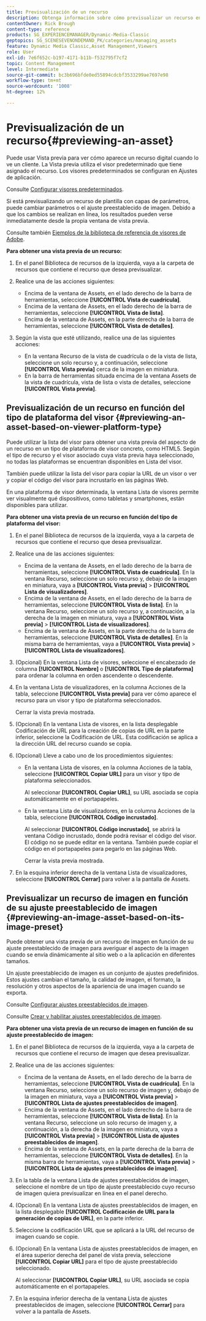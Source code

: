 ```yaml
---
title: Previsualización de un recurso
description: Obtenga información sobre cómo previsualizar un recurso en Adobe Dynamic Media Classic.
contentOwner: Rick Brough
content-type: reference
products: SG_EXPERIENCEMANAGER/Dynamic-Media-Classic
geptopics: SG_SCENESEVENONDEMAND_PK/categories/managing_assets
feature: Dynamic Media Classic,Asset Management,Viewers
role: User
exl-id: 7e6f652c-b197-4171-b11b-f532795f7cf2
topic: Content Management
level: Intermediate
source-git-commit: bc3b696bfde0ed55894cdcbf3533299ae7697e98
workflow-type: tm+mt
source-wordcount: '1008'
ht-degree: 12%

---
```


# Previsualización de un recurso{#previewing-an-asset}

Puede usar Vista previa para ver cómo aparece un recurso digital cuando lo ve un cliente. La Vista previa utiliza el visor predeterminado que tiene asignado el recurso. Los visores predeterminados se configuran en Ajustes de aplicación.

Consulte [Configurar visores predeterminados](application-setup.md#configuring_default_viewers).

Si está previsualizando un recurso de plantilla con capas de parámetros, puede cambiar parámetros o el ajuste preestablecido de imagen. Debido a que los cambios se realizan en línea, los resultados pueden verse inmediatamente desde la propia ventana de vista previa.

Consulte también [Ejemplos de la biblioteca de referencia de visores de Adobe](https://landing.adobe.com/en/na/dynamic-media/ctir-2755/live-demos.html).

**Para obtener una vista previa de un recurso:**

1. En el panel Biblioteca de recursos de la izquierda, vaya a la carpeta de recursos que contiene el recurso que desea previsualizar.
1. Realice una de las acciones siguientes:

   * Encima de la ventana de Assets, en el lado derecho de la barra de herramientas, seleccione **[!UICONTROL Vista de cuadrícula]**.
   * Encima de la ventana de Assets, en el lado derecho de la barra de herramientas, seleccione **[!UICONTROL Vista de lista]**.
   * Encima de la ventana de Assets, en la parte derecha de la barra de herramientas, seleccione **[!UICONTROL Vista de detalles]**.

1. Según la vista que esté utilizando, realice una de las siguientes acciones:

   * En la ventana Recurso de la vista de cuadrícula o de la vista de lista, seleccione un solo recurso y, a continuación, seleccione **[!UICONTROL Vista previa]** cerca de la imagen en miniatura.
   * En la barra de herramientas situada encima de la ventana Assets de la vista de cuadrícula, vista de lista o vista de detalles, seleccione **[!UICONTROL Vista previa]**.

## Previsualización de un recurso en función del tipo de plataforma del visor {#previewing-an-asset-based-on-viewer-platform-type}

Puede utilizar la lista del visor para obtener una vista previa del aspecto de un recurso en un tipo de plataforma de visor concreto, como HTML5. Según el tipo de recurso y el visor asociado cuya vista previa haya seleccionado, no todas las plataformas se encuentran disponibles en Lista del visor.

También puede utilizar la lista del visor para copiar la URL de un visor o ver y copiar el código del visor para incrustarlo en las páginas Web.

En una plataforma de visor determinada, la ventana Lista de visores permite ver visualmente qué dispositivos, como tabletas y smartphones, están disponibles para utilizar.

**Para obtener una vista previa de un recurso en función del tipo de plataforma del visor:**

1. En el panel Biblioteca de recursos de la izquierda, vaya a la carpeta de recursos que contiene el recurso que desea previsualizar.
1. Realice una de las acciones siguientes:

   * Encima de la ventana de Assets, en el lado derecho de la barra de herramientas, seleccione **[!UICONTROL Vista de cuadrícula]**. En la ventana Recurso, seleccione un solo recurso y, debajo de la imagen en miniatura, vaya a **[!UICONTROL Vista previa]** > **[!UICONTROL Lista de visualizadores]**.
   * Encima de la ventana de Assets, en el lado derecho de la barra de herramientas, seleccione **[!UICONTROL Vista de lista]**. En la ventana Recurso, seleccione un solo recurso y, a continuación, a la derecha de la imagen en miniatura, vaya a **[!UICONTROL Vista previa]** > **[!UICONTROL Lista de visualizadores]**.
   * Encima de la ventana de Assets, en la parte derecha de la barra de herramientas, seleccione **[!UICONTROL Vista de detalles]**. En la misma barra de herramientas, vaya a **[!UICONTROL Vista previa]** > **[!UICONTROL Lista de visualizadores]**.

1. (Opcional) En la ventana Lista de visores, seleccione el encabezado de columna **[!UICONTROL Nombre]** o **[!UICONTROL Tipo de plataforma]** para ordenar la columna en orden ascendente o descendente.
1. En la ventana Lista de visualizadores, en la columna Acciones de la tabla, seleccione **[!UICONTROL Vista previa]** para ver cómo aparece el recurso para un visor y tipo de plataforma seleccionados.

   Cerrar la vista previa mostrada.

1. (Opcional) En la ventana Lista de visores, en la lista desplegable Codificación de URL para la creación de copias de URL en la parte inferior, seleccione la Codificación de URL. Esta codificación se aplica a la dirección URL del recurso cuando se copia.
1. (Opcional) Lleve a cabo uno de los procedimientos siguientes:

   * En la ventana Lista de visores, en la columna Acciones de la tabla, seleccione **[!UICONTROL Copiar URL]** para un visor y tipo de plataforma seleccionados.

     Al seleccionar **[!UICONTROL Copiar URL]**, su URL asociada se copia automáticamente en el portapapeles.

   * En la ventana Lista de visualizadores, en la columna Acciones de la tabla, seleccione **[!UICONTROL Código incrustado]**.

     Al seleccionar **[!UICONTROL Código incrustado]**, se abrirá la ventana Código incrustado, donde podrá revisar el código del visor. El código no se puede editar en la ventana. También puede copiar el código en el portapapeles para pegarlo en las páginas Web.

     Cerrar la vista previa mostrada.

1. En la esquina inferior derecha de la ventana Lista de visualizadores, seleccione **[!UICONTROL Cerrar]** para volver a la pantalla de Assets.

## Previsualizar un recurso de imagen en función de su ajuste preestablecido de imagen {#previewing-an-image-asset-based-on-its-image-preset}

Puede obtener una vista previa de un recurso de imagen en función de su ajuste preestablecido de imagen para averiguar el aspecto de la imagen cuando se envía dinámicamente al sitio web o a la aplicación en diferentes tamaños.

Un ajuste preestablecido de imagen es un conjunto de ajustes predefinidos. Estos ajustes cambian el tamaño, la calidad de imagen, el formato, la resolución y otros aspectos de la apariencia de una imagen cuando se exporta.

Consulte [Configurar ajustes preestablecidos de imagen](setting-image-presets.md#setting_up_image_presets).

Consulte [Crear y habilitar ajustes preestablecidos de imagen](creating-enabling-image-presets.md#creating_and_enabling_image_presets).

**Para obtener una vista previa de un recurso de imagen en función de su ajuste preestablecido de imagen:**

1. En el panel Biblioteca de recursos de la izquierda, vaya a la carpeta de recursos que contiene el recurso de imagen que desea previsualizar.
1. Realice una de las acciones siguientes:

   * Encima de la ventana de Assets, en el lado derecho de la barra de herramientas, seleccione **[!UICONTROL Vista de cuadrícula]**. En la ventana Recurso, seleccione un solo recurso de imagen y, debajo de la imagen en miniatura, vaya a **[!UICONTROL Vista previa]** > **[!UICONTROL Lista de ajustes preestablecidos de imagen]**.
   * Encima de la ventana de Assets, en el lado derecho de la barra de herramientas, seleccione **[!UICONTROL Vista de lista]**. En la ventana Recurso, seleccione un solo recurso de imagen y, a continuación, a la derecha de la imagen en miniatura, vaya a **[!UICONTROL Vista previa]** > **[!UICONTROL Lista de ajustes preestablecidos de imagen]**.
   * Encima de la ventana de Assets, en la parte derecha de la barra de herramientas, seleccione **[!UICONTROL Vista de detalles]**. En la misma barra de herramientas, vaya a **[!UICONTROL Vista previa]** > **[!UICONTROL Lista de ajustes preestablecidos de imagen]**.

1. En la tabla de la ventana Lista de ajustes preestablecidos de imagen, seleccione el nombre de un tipo de ajuste preestablecido cuyo recurso de imagen quiera previsualizar en línea en el panel derecho.
1. (Opcional) En la ventana Lista de ajustes preestablecidos de imagen, en la lista desplegable **[!UICONTROL Codificación de URL para la generación de copias de URL]**, en la parte inferior.
1. Seleccione la codificación URL que se aplicará a la URL del recurso de imagen cuando se copie.
1. (Opcional) En la ventana Lista de ajustes preestablecidos de imagen, en el área superior derecha del panel de vista previa, seleccione **[!UICONTROL Copiar URL]** para el tipo de ajuste preestablecido seleccionado.

   Al seleccionar **[!UICONTROL Copiar URL]**, su URL asociada se copia automáticamente en el portapapeles.

1. En la esquina inferior derecha de la ventana Lista de ajustes preestablecidos de imagen, seleccione **[!UICONTROL Cerrar]** para volver a la pantalla de Assets.
